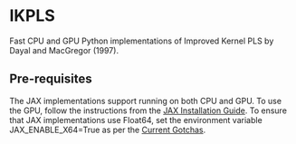 # IKPLS
Fast CPU and GPU Python implementations of Improved Kernel PLS by Dayal and MacGregor (1997).

## Pre-requisites
The JAX implementations support running on both CPU and GPU. To use the GPU, follow the instructions from the [JAX Installation Guide](https://jax.readthedocs.io/en/latest/installation.html).
To ensure that JAX implementations use Float64, set the environment variable JAX_ENABLE_X64=True as per the [Current Gotchas](https://github.com/google/jax#current-gotchas).